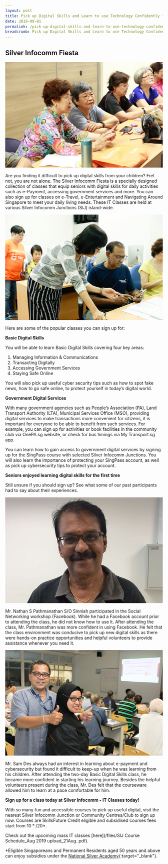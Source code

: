 ```yaml
---
layout: post
title: Pick up Digital Skills and Learn to use Technology Confidently for Daily Activities
date: 2019-09-01
permalink: /pick-up-digital-skills-and-learn-to-use-technology-confidently-for-daily-activities/
breadcrumb: Pick up Digital Skills and Learn to use Technology Confidently for Daily Activities
---
```


## Silver Infocomm Fiesta <br>

![image1](/images/event-coverage/pick-up-digital-skills-and-learn-to-use-technology-confidently-for-daily-activities/pick-up-digital-skills-and-learn-to-use-technology-confidently-for-daily-activities-1.jpg)

Are you finding it difficult to pick up digital skills from your children? Fret not, you are not alone. The Silver Infocomm Fiesta is a specially designed collection of classes that equip seniors with digital skills for daily activities such as e-Payment, accessing government services and more. You can also sign up for classes on e-Travel, e-Entertainment and Navigating Around Singapore to meet your daily living needs. These IT Classes are held at various Silver Infocomm Junctions (SIJ) island-wide.

![image2](/images/event-coverage/pick-up-digital-skills-and-learn-to-use-technology-confidently-for-daily-activities/pick-up-digital-skills-and-learn-to-use-technology-confidently-for-daily-activities-2.jpg)

Here are some of the popular classes you can sign up for:

**Basic Digital Skills**

You will be able to learn Basic Digital Skills covering four key areas:

1. Managing Information & Communications
2. Transacting Digitally
3. Accessing Government Services
4. Staying Safe Online

You will also pick up useful cyber security tips such as how to spot fake news, how to go safe online, to protect yourself in today’s digital world.

**Government Digital Services**

With many government agencies such as People’s Association (PA), Land Transport Authority (LTA), Municipal Services Office (MSO), providing digital services to make transactions more convenient for citizens, it is important for everyone to be able to benefit from such services. For example, you can sign up for activities or book facilities in the community club via OnePA.sg website, or check for bus timings via My Transport.sg app.

You can learn how to gain access to government digital services by signing up for the SingPass course with selected Silver Infocomm Junctions. You will also learn the importance of protecting your SingPass account, as well as pick up cybersecurity tips to protect your account.

 

**Seniors enjoyed learning digital skills for the first time**

Still unsure if you should sign up? See what some of our past participants had to say about their experiences.

![image3](/images/event-coverage/pick-up-digital-skills-and-learn-to-use-technology-confidently-for-daily-activities/pick-up-digital-skills-and-learn-to-use-technology-confidently-for-daily-activities-3.jpeg)

Mr. Nathan S Pathmanathan S/O Sinniah participated in the Social Networking workshop (Facebook). While he had a Facebook account prior to attending the class, he did not know how to use it. After attending the class, Mr. Pathmanathan was more confident in using Facebook. He felt that the class environment was conducive to pick up new digital skills as there were hands-on practice opportunities and helpful volunteers to provide assistance whenever you need it.

 ![image4](/images/event-coverage/pick-up-digital-skills-and-learn-to-use-technology-confidently-for-daily-activities/pick-up-digital-skills-and-learn-to-use-technology-confidently-for-daily-activities-4.jpg)
 
 Mr. Sam Des always had an interest in learning about e-payment and cybersecurity but found it difficult to keep-up when he was learning from his children. After attending the two-day Basic Digital Skills class, he became more confident in starting his learning journey. Besides the helpful volunteers present during the class, Mr. Des felt that the courseware allowed him to learn at a pace comfortable for him.


 **Sign up for a class today at Silver Infocomm -  IT Classes today!**

 
With so many fun and accessible courses to pick up useful digital, visit the nearest Silver Infocomm Junction or Community Centres/Club to sign up now.  Courses are SkillsFuture Credit eligible and subsidised courses fees start from $10*/$20*.

Check out the upcoming mass IT classes [here](/files/SIJ Course Schedule_Aug 2019 upload_21Aug..pdf).

*Eligible Singaporeans and Permanent Residents aged 50 years and above can enjoy subsidies under the [National Silver Academy](https://www.nsa.org.sg/){:target="_blank"}.
